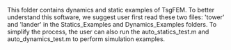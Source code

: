 This folder contains dynamics and static examples of TsgFEM. 
To better understand this software, we suggest user first read these two files: 'tower' and 'lander' in the Statics_Examples and Dynamics_Examples folders.
To simplify the process, the user can also run the auto_statics_test.m and auto_dynamics_test.m to perform simulation examples.